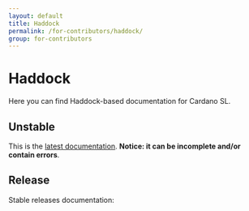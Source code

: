 ```yaml
---
layout: default
title: Haddock
permalink: /for-contributors/haddock/
group: for-contributors
---
```


# Haddock

Here you can find Haddock-based documentation for Cardano SL.

## Unstable

This is the [latest documentation](/haddock/latest/index.html). **Notice: it can be incomplete and/or contain errors**.

## Release

Stable releases documentation:

